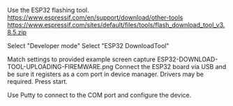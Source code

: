 Use the ESP32 flashing tool.
https://www.espressif.com/en/support/download/other-tools
https://www.espressif.com/sites/default/files/tools/flash_download_tool_v3.8.5.zip


Select "Developer mode"
Select "ESP32 DownloadTool"

Match settings to provided example screen capture ESP32-DOWNLOAD-TOOL-UPLOADING-FIREMWARE.png
Connect the ESP32 board via USB and be sure it registers as a com port in device manager. Drivers may be required.
Press start.

Use Putty to connect to the COM port and configure the device.
